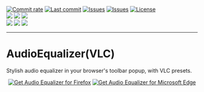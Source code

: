 [![Commit rate](https://img.shields.io/github/commit-activity/m/BPower0036/AudioEqualizer-VLC?label=Commits&color=succes)](https://github.com/BPower0036/AudioEqualizer-VLC/commits/)
[![Last commit](https://img.shields.io/github/last-commit/BPower0036/AudioEqualizer-VLC?label=Last%20commit&color=informational)](https://github.com/BPower0036/AudioEqualizer-VLC/commits/main)
[![Issues](https://img.shields.io/github/issues/BPower0036/AudioEqualizer-VLC?label=Issues&color=red)](https://github.com/BPower0036/AudioEqualizer-VLC/issues)
[![Issues](https://img.shields.io/github/issues-closed/BPower0036/AudioEqualizer-VLC?color=green&label=Issues)](https://github.com/BPower0036/AudioEqualizer-VLC/issues?q=is%3Aissue+is%3Aclosed)
[![License](https://img.shields.io/badge/License-GPLv3-blue.svg?label=License&color=lightgrey)](https://github.com/BPower0036/AudioEqualizer-VLC/blob/main/LICENSE) </br>
[![](https://img.shields.io/badge/dynamic/json?label=Edge&color=important&prefix=v&query=%24.version&url=https%3A%2F%2Fmicrosoftedge.microsoft.com%2Faddons%2Fgetproductdetailsbycrxid%2Foonighclbdamhbdhmoonekgpgdigiffc)](https://microsoftedge.microsoft.com/addons/detail/audio-equalizer/oonighclbdamhbdhmoonekgpgdigiffc)
[![](https://img.shields.io/badge/dynamic/json?label=Rating&color=yellow&suffix=/5&query=%24.averageRating&url=https%3A%2F%2Fmicrosoftedge.microsoft.com%2Faddons%2Fgetproductdetailsbycrxid%2Foonighclbdamhbdhmoonekgpgdigiffc)](https://microsoftedge.microsoft.com/addons/detail/audio-equalizer/oonighclbdamhbdhmoonekgpgdigiffc)
[![](https://img.shields.io/badge/dynamic/json?label=Users&color=blueviolet&query=%24.activeInstallCount&url=https%3A%2F%2Fmicrosoftedge.microsoft.com%2Faddons%2Fgetproductdetailsbycrxid%2Foonighclbdamhbdhmoonekgpgdigiffc)](https://microsoftedge.microsoft.com/addons/detail/audio-equalizer/oonighclbdamhbdhmoonekgpgdigiffc)</br>
[![](https://img.shields.io/amo/v/audio-equalizer-vlc?label=FireFox&color=important)](https://addons.mozilla.org/en-US/firefox/addon/audio-equalizer-vlc/)
[![](https://img.shields.io/amo/rating/audio-equalizer-vlc?label=Rating&color=yellow)](https://addons.mozilla.org/en-US/firefox/addon/audio-equalizer-vlc/)
[![](https://img.shields.io/amo/users/audio-equalizer-vlc?label=Users&color=blueviolet)](https://addons.mozilla.org/en-US/firefox/addon/audio-equalizer-vlc/)
***

# AudioEqualizer(VLC)
Stylish audio equalizer in your browser's toolbar popup, with VLC presets.

<p align="center">
<a href="https://addons.mozilla.org/en-US/firefox/addon/audio-equalizer-vlc/"><img src="https://user-images.githubusercontent.com/585534/107280546-7b9b2a00-6a26-11eb-8f9f-f95932f4bfec.png" alt="Get Audio Equalizer for Firefox"></a>
<a href="https://microsoftedge.microsoft.com/addons/detail/audio-equalizer/oonighclbdamhbdhmoonekgpgdigiffc"><img src="https://user-images.githubusercontent.com/585534/107280673-a5ece780-6a26-11eb-9cc7-9fa9f9f81180.png" alt="Get Audio Equalizer for Microsoft Edge"></a>
</p>
